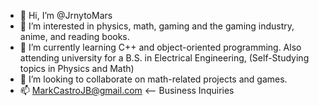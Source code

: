 - 👋 Hi, I’m @JrnytoMars
- 👀 I’m interested in physics, math, gaming and the gaming industry, anime, and reading books.
- 🌱 I’m currently learning C++ and object-oriented programming. Also attending university for a B.S. in Electrical Engineering, (Self-Studying topics in Physics and Math)
- 💞️ I’m looking to collaborate on math-related projects and games.
- 📫 MarkCastroJB@gmail.com <-- Business Inquiries

<!---
JrnytoMars/JrnytoMars is a ✨ special ✨ repository because its `README.md` (this file) appears on your GitHub profile.
You can click the Preview link to take a look at your changes.
--->
